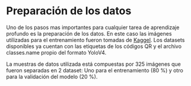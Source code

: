 # Preparación de los datos

Uno de los pasos mas importantes para cualquier tarea de aprendizaje profundo es la preparación de los datos. En este caso las imágenes utilizadas para el entrenamiento fueron tomadas de [Kaggel](https://www.kaggle.com/datasets/hamidl/yoloqrlabeled?resource=download). Los datasets disponibles ya cuentan con las etiquetas de los códigos QR y el archivo classes.name  propio del formato YoloV4.

La muestras de datos utilizada está compuestas por 325 imágenes que fueron separadas en 2 dataset: Uno para el entrenamiento (80 %) y otro para la validación del modelo (20 %). 